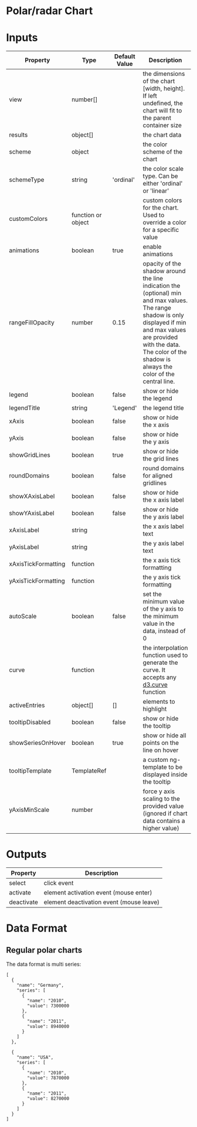 # Polar/radar Chart

# Inputs

| Property            | Type               | Default Value | Description                                                                                                                                                                                                                               |
|---------------------|--------------------|---------------|-------------------------------------------------------------------------------------------------------------------------------------------------------------------------------------------------------------------------------------------|
| view                | number[]           |               | the dimensions of the chart [width, height]. If left undefined, the chart will fit to the parent container size                                                                                                                           |
| results             | object[]           |               | the chart data                                                                                                                                                                                                                            |
| scheme              | object             |               | the color scheme of the chart                                                                                                                                                                                                             |
| schemeType          | string             | 'ordinal'     | the color scale type. Can be either 'ordinal' or 'linear'                                                                                                                                                                                 |
| customColors        | function or object |               | custom colors for the chart. Used to override a color for a specific value                                                                                                                                                                |
| animations          | boolean            | true          | enable animations                                                                                                                                                                                                                         |
| rangeFillOpacity    | number             | 0.15          | opacity of the shadow around the line indication the (optional) min and max values. The range shadow is only displayed if min and max values are provided with the data. The color of the shadow is always the color of the central line. |
| legend              | boolean            | false         | show or hide the legend                                                                                                                                                                                                                   |
| legendTitle         | string             | 'Legend'      | the legend title                                                                                                                                                                                                                          |
| xAxis               | boolean            | false         | show or hide the x axis                                                                                                                                                                                                                   |
| yAxis               | boolean            | false         | show or hide the y axis                                                                                                                                                                                                                   |
| showGridLines       | boolean            | true          | show or hide the grid lines                                                                                                                                                                                                               |
| roundDomains        | boolean            | false         | round domains for aligned gridlines                                                                                                                                                                                                       |
| showXAxisLabel      | boolean            | false         | show or hide the x axis label                                                                                                                                                                                                             |
| showYAxisLabel      | boolean            | false         | show or hide the y axis label                                                                                                                                                                                                             |
| xAxisLabel          | string             |               | the x axis label text                                                                                                                                                                                                                     |
| yAxisLabel          | string             |               | the y axis label text                                                                                                                                                                                                                     |
| xAxisTickFormatting | function           |               | the x axis tick formatting                                                                                                                                                                                                                |
| yAxisTickFormatting | function           |               | the y axis tick formatting                                                                                                                                                                                                                |
| autoScale           | boolean            | false         | set the minimum value of the y axis to the minimum value in the data, instead of 0                                                                                                                                                        |
| curve               | function           |               | the interpolation function used to generate the curve. It accepts any [d3.curve](https://github.com/d3/d3-shape#curves) function                                                                                                          |
| activeEntries       | object[]           | []            | elements to highlight                                                                                                                                                                                                                     |
| tooltipDisabled     | boolean            | false         | show or hide the tooltip                                                                                                                                                                                                                  |
| showSeriesOnHover   | boolean            | true          | show or hide all points on the line on hover                                                                                                                                                                                              |
| tooltipTemplate     | TemplateRef        |               | a custom ng-template to be displayed inside the tooltip                                                                                                                                                                                   |
| yAxisMinScale       | number             |               | force y axis scaling to the provided value (ignored if chart data contains a higher value)                                                                                                                                                |

# Outputs

| Property   | Description                              |
|------------|------------------------------------------|
| select     | click event                              |
| activate   | element activation event (mouse enter)   |
| deactivate | element deactivation event (mouse leave) |

# Data Format

## Regular polar charts

The data format is multi series:

```
[
  {
    "name": "Germany",
    "series": [
      {
        "name": "2010",
        "value": 7300000
      },
      {
        "name": "2011",
        "value": 8940000
      }
    ]
  },

  {
    "name": "USA",
    "series": [
      {
        "name": "2010",
        "value": 7870000
      },
      {
        "name": "2011",
        "value": 8270000
      }
    ]
  }
]
```
